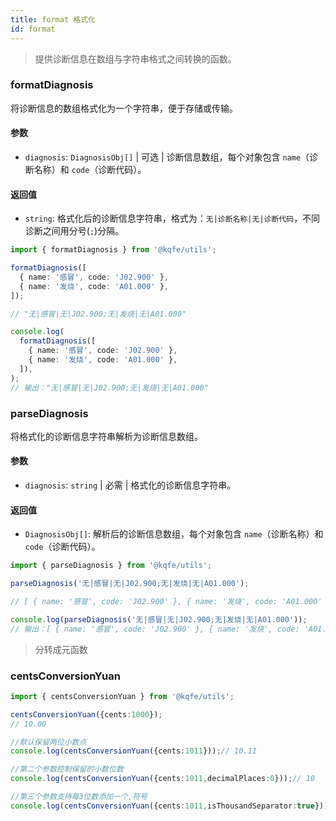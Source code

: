 ```yaml
---
title: format 格式化
id: format
---
```


> 提供诊断信息在数组与字符串格式之间转换的函数。

### formatDiagnosis

将诊断信息的数组格式化为一个字符串，便于存储或传输。

#### 参数

- `diagnosis`: `DiagnosisObj[]` | 可选 | 诊断信息数组，每个对象包含 `name`（诊断名称）和 `code`（诊断代码）。

#### 返回值

- `string`: 格式化后的诊断信息字符串，格式为：`无|诊断名称|无|诊断代码`，不同诊断之间用分号(`;`)分隔。

```typescript
import { formatDiagnosis } from '@kqfe/utils';

formatDiagnosis([
  { name: '感冒', code: 'J02.900' },
  { name: '发烧', code: 'A01.000' },
]);

// "无|感冒|无|J02.900;无|发烧|无|A01.000"
```

```typescript run
console.log(
  formatDiagnosis([
    { name: '感冒', code: 'J02.900' },
    { name: '发烧', code: 'A01.000' },
  ]),
);
// 输出："无|感冒|无|J02.900;无|发烧|无|A01.000"
```

### parseDiagnosis

将格式化的诊断信息字符串解析为诊断信息数组。

#### 参数

- `diagnosis`: `string` | 必需 | 格式化的诊断信息字符串。

#### 返回值

- `DiagnosisObj[]`: 解析后的诊断信息数组，每个对象包含 `name`（诊断名称）和 `code`（诊断代码）。

```typescript
import { parseDiagnosis } from '@kqfe/utils';

parseDiagnosis('无|感冒|无|J02.900;无|发烧|无|A01.000');

// [ { name: '感冒', code: 'J02.900' }, { name: '发烧', code: 'A01.000' } ]
```

```typescript run
console.log(parseDiagnosis('无|感冒|无|J02.900;无|发烧|无|A01.000'));
// 输出：[ { name: '感冒', code: 'J02.900' }, { name: '发烧', code: 'A01.000' } ]
```

> 分转成元函数

### centsConversionYuan 

```typescript
import { centsConversionYuan } from '@kqfe/utils';

centsConversionYuan({cents:1000});
// 10.00
```

```typescript run
//默认保留两位小数点
console.log(centsConversionYuan({cents:1011}));// 10.11

//第二个参数控制保留的小数位数
console.log(centsConversionYuan({cents:1011,decimalPlaces:0}));// 10

//第三个参数支持每3位数添加一个,符号
console.log(centsConversionYuan({cents:1011,isThousandSeparator:true}));// 1,011.11

```
